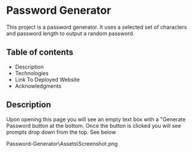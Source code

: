 # Password Generator
This project is a password generator. It uses a selected set of characters and password length to output a random password. 

## Table of contents
* Description
* Technologies
* Link To Deployed Website
* Acknowledgments

## Description
Upon opening this page you will see an empty text box with a "Generate Password button at the bottom. Once the button is clicked you will see prompts drop down from the top. See below 

Password-Generator\Assets\Screenshot.png